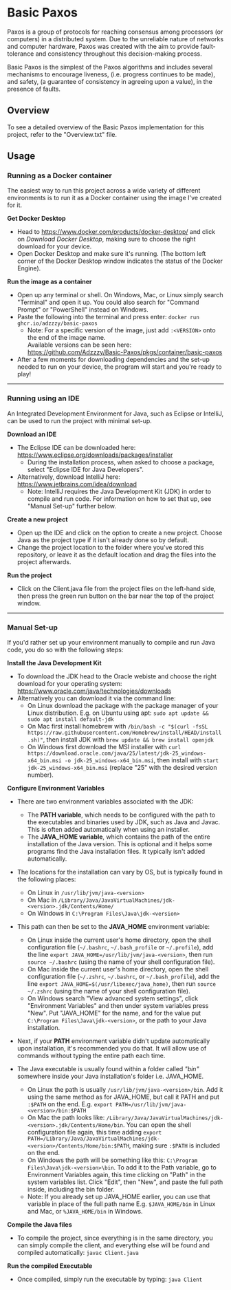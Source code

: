 # Basic Paxos
Paxos is a group of protocols for reaching consensus among processors (or computers) in a distributed system. 
Due to the unreliable nature of networks and computer hardware, Paxos was created with the aim to provide fault-tolerance and consistency throughout this decision-making process.

Basic Paxos is the simplest of the Paxos algorithms and includes several mechanisms to encourage liveness, (i.e. progress continues to be made), and safety, (a guarantee of consistency in agreeing upon a value), in the presence of faults.

## Overview
To see a detailed overview of the Basic Paxos implementation for this project, refer to the "Overview.txt" file.

## Usage

### Running as a Docker container
The easiest way to run this project across a wide variety of different environments is to run it as a Docker container using the image I've created for it.

**Get Docker Desktop**
- Head to https://www.docker.com/products/docker-desktop/ and click on _Download Docker Desktop_, making sure to choose the right download for your device.
- Open Docker Desktop and make sure it's running. (The bottom left corner of the Docker Desktop window indicates the status of the Docker Engine).

**Run the image as a container**
- Open up any terminal or shell. On Windows, Mac, or Linux simply search "Terminal" and open it up. You could also search for "Command Prompt" or "PowerShell" instead on Windows.
- Paste the following into the terminal and press enter: `docker run ghcr.io/adzzzy/basic-paxos`
    - Note: For a specific version of the image, just add `:<VERSION>` onto the end of the image name. </br> Available versions can be seen here: https://github.com/Adzzzy/Basic-Paxos/pkgs/container/basic-paxos
- After a few moments for downloading dependencies and the set-up needed to run on your device, the program will start and you're ready to play!

---------------------------------------------------------------------------------------------------------------------------------------

### Running using an IDE
An Integrated Development Environment for Java, such as Eclipse or IntelliJ, can be used to run the project with minimal set-up.

**Download an IDE**
- The Eclipse IDE can be downloaded here: https://www.eclipse.org/downloads/packages/installer
  - During the installation process, when asked to choose a package, select "Eclipse IDE for Java Developers".
- Alternatively, download IntelliJ here: https://www.jetbrains.com/idea/download
  - Note: IntelliJ requires the Java Development Kit (JDK) in order to compile and run code. For information on how to set that up, see "Manual Set-up" further below.

**Create a new project**
- Open up the IDE and click on the option to create a new project. Choose Java as the project type if it isn't already done so by default.
- Change the project location to the folder where you've stored this repository, or leave it as the default location and drag the files into the project afterwards.

**Run the project**
- Click on the Client.java file from the project files on the left-hand side, then press the green run button on the bar near the top of the project window.

---------------------------------------------------------------------------------------------------------------------------------------

### Manual Set-up
If you'd rather set up your environment manually to compile and run Java code, you do so with the following steps:

**Install the Java Development Kit**
- To download the JDK head to the Oracle webiste and choose the right download for your operating system: https://www.oracle.com/java/technologies/downloads
- Alternatively you can download it via the command line:
  - On Linux download the package with the package manager of your Linux distribution. E.g. on Ubuntu using apt: `sudo apt update && sudo apt install default-jdk`
  - On Mac first install homebrew with `/bin/bash -c "$(curl -fsSL https://raw.githubusercontent.com/Homebrew/install/HEAD/install.sh)"`, then install JDK with `brew update && brew install openjdk`
  - On Windows first download the MSI installer with `curl https://download.oracle.com/java/25/latest/jdk-25_windows-x64_bin.msi -o jdk-25_windows-x64_bin.msi`, then install with `start jdk-25_windows-x64_bin.msi` (replace "25" with the desired version number).

**Configure Environment Variables**

- There are two environment variables associated with the JDK:
  - The **PATH variable**, which needs to be configured with the path to the executables and binaries used by JDK, such as Java and Javac. This is often added automatically when using an installer.
  - The **JAVA_HOME variable**, which contains the path of the entire installation of the Java version. This is optional and it helps some programs find the Java installation files. It typically isn't added automatically.

- The locations for the installation can vary by OS, but is typically found in the following places:
  - On Linux in `/usr/lib/jvm/java-<version>`
  - On Mac in `/Library/Java/JavaVirtualMachines/jdk-<version>.jdk/Contents/Home/`
  - On Windows in `C:\Program Files\Java\jdk-<version>`

- This path can then be set to the **JAVA_HOME** environment variable:
  - On Linux inside the current user's home directory, open the shell configuration file (`~/.bashrc`, `~/.bash_profile` or `~/.profile`), add the line `export JAVA_HOME=/usr/lib/jvm/java-<version>`, then run `source ~/.bashrc` (using the name of your shell configuration file).
  - On Mac inside the current user's home directory, open the shell configuration file (`~/.zshrc`, `~/.bashrc`, or `~/.bash_profile`), add the line `export JAVA_HOME=$(/usr/libexec/java_home)`, then run `source ~/.zshrc` (using the name of your shell configuration file).
  - On Windows search "View advanced system settings", click "Environment Variables" and then under system variables press "New". Put "JAVA_HOME" for the name, and for the value put `C:\Program Files\Java\jdk-<version>`, or the path to your Java installation.

- Next, if your **PATH** environment variable didn't update automatically upon installation, it's recommended you do that. It will allow use of commands without typing the entire path each time.
- The Java executable is usually found within a folder called _"bin"_ somewhere inside your Java installation's folder i.e. JAVA_HOME.
  - On Linux the path is usually `/usr/lib/jvm/java-<version>/bin`. Add it using the same method as for JAVA_HOME, but call it PATH and put `:$PATH` on the end. E.g. `export PATH=/usr/lib/jvm/java-<version>/bin:$PATH`
  - On Mac the path looks like: `/Library/Java/JavaVirtualMachines/jdk-<version>.jdk/Contents/Home/bin`. You can open the shell configuration file again, this time adding `export PATH=/Library/Java/JavaVirtualMachines/jdk-<version>/Contents/Home/bin:$PATH`, making sure `:$PATH` is included on the end.
  - On Windows the path will be something like this: `C:\Program Files\Java\jdk-<version>\bin`. To add it to the Path variable, go to Environment Variables again, this time clicking on "Path" in the system variables list. Click "Edit", then "New", and paste the full path inside, including the bin folder.
  - Note: If you already set up JAVA_HOME earlier, you can use that variable in place of the full path name E.g. `$JAVA_HOME/bin` in Linux and Mac, or `%JAVA_HOME/bin` in Windows.

**Compile the Java files**
- To compile the project, since everything is in the same directory, you can simply compile the client, and everything else will be found and compiled automatically: `javac Client.java`

**Run the compiled Executable**
- Once compiled, simply run the executable by typing: `java Client`
